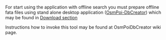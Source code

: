For start using the application with offline search you must prepare offline fata files using stand alone desktop application ([OsmPoi-DbCreator](http://code.google.com/p/osmpoi-android/downloads/list?can=3&q=OsmPoi-DbCreator&colspec=Filename+Summary+Uploaded+ReleaseDate+Size+DownloadCount)) which may be found in [Download section](http://code.google.com/p/osmpoi-android/downloads/list?can=3&q=OsmPoi-DbCreator&colspec=Filename+Summary+Uploaded+ReleaseDate+Size+DownloadCount)

Instructions how to invoke this tool may be found at OsmPoiDbCreator wiki page.